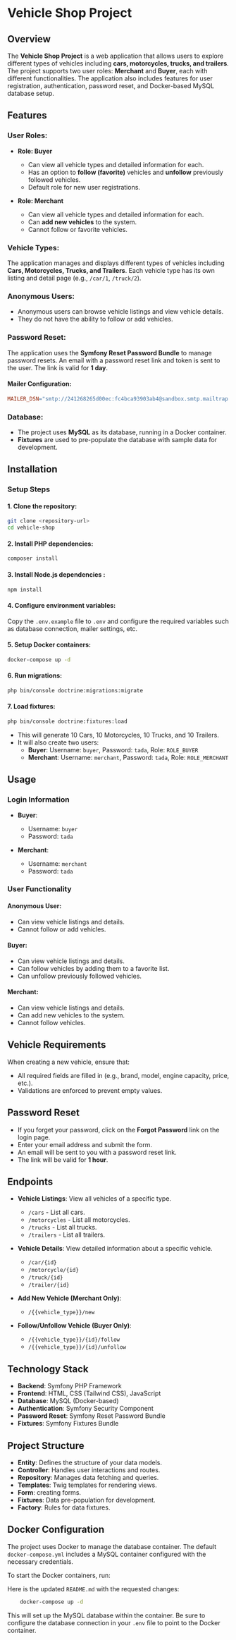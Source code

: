 # Vehicle Shop Project

## Overview
The **Vehicle Shop Project** is a web application that allows users to explore different types of vehicles including **cars, motorcycles, trucks, and trailers**. The project supports two user roles: **Merchant** and **Buyer**, each with different functionalities. The application also includes features for user registration, authentication, password reset, and Docker-based MySQL database setup.

## Features

### User Roles:

- **Role: Buyer**
  - Can view all vehicle types and detailed information for each.
  - Has an option to **follow (favorite)** vehicles and **unfollow** previously followed vehicles.
  - Default role for new user registrations.

- **Role: Merchant**
  - Can view all vehicle types and detailed information for each.
  - Can **add new vehicles** to the system.
  - Cannot follow or favorite vehicles.

### Vehicle Types:

The application manages and displays different types of vehicles including **Cars, Motorcycles, Trucks, and Trailers**. Each vehicle type has its own listing and detail page (e.g., `/car/1`, `/truck/2`).

### Anonymous Users:

- Anonymous users can browse vehicle listings and view vehicle details.
- They do not have the ability to follow or add vehicles.

### Password Reset:

The application uses the **Symfony Reset Password Bundle** to manage password resets. An email with a password reset link and token is sent to the user. The link is valid for **1 day**.

#### Mailer Configuration:
```makefile
MAILER_DSN="smtp://241268265d00ec:fc4bca93903ab4@sandbox.smtp.mailtrap.io:2525"
```

### Database:

- The project uses **MySQL** as its database, running in a Docker container.
- **Fixtures** are used to pre-populate the database with sample data for development.

## Installation

### Setup Steps

#### 1. Clone the repository:

```bash
git clone <repository-url>
cd vehicle-shop
```

#### 2. Install PHP dependencies:

```bash
composer install
```

#### 3. Install Node.js dependencies :

```bash
npm install
```

#### 4. Configure environment variables:

Copy the `.env.example` file to `.env` and configure the required variables such as database connection, mailer settings, etc.

#### 5. Setup Docker containers:

```bash
docker-compose up -d
```

#### 6. Run migrations:

```bash
php bin/console doctrine:migrations:migrate
```

#### 7. Load fixtures:

```bash
php bin/console doctrine:fixtures:load
```

- This will generate 10 Cars, 10 Motorcycles, 10 Trucks, and 10 Trailers.
- It will also create two users:
  - **Buyer**: Username: `buyer`, Password: `tada`, Role: `ROLE_BUYER`
  - **Merchant**: Username: `merchant`, Password: `tada`, Role: `ROLE_MERCHANT`

## Usage

### Login Information

- **Buyer**:
  - Username: `buyer`
  - Password: `tada`
  
- **Merchant**:
  - Username: `merchant`
  - Password: `tada`

### User Functionality

#### Anonymous User:

- Can view vehicle listings and details.
- Cannot follow or add vehicles.

#### Buyer:

- Can view vehicle listings and details.
- Can follow vehicles by adding them to a favorite list.
- Can unfollow previously followed vehicles.

#### Merchant:

- Can view vehicle listings and details.
- Can add new vehicles to the system.
- Cannot follow vehicles.

## Vehicle Requirements

When creating a new vehicle, ensure that:

- All required fields are filled in (e.g., brand, model, engine capacity, price, etc.).
- Validations are enforced to prevent empty values.

## Password Reset

- If you forget your password, click on the **Forgot Password** link on the login page.
- Enter your email address and submit the form.
- An email will be sent to you with a password reset link.
- The link will be valid for **1 hour**.

## Endpoints

- **Vehicle Listings**: View all vehicles of a specific type.
  - `/cars` - List all cars.
  - `/motorcycles` - List all motorcycles.
  - `/trucks` - List all trucks.
  - `/trailers` - List all trailers.

- **Vehicle Details**: View detailed information about a specific vehicle.
  - `/car/{id}`
  - `/motorcycle/{id}`
  - `/truck/{id}`
  - `/trailer/{id}`

- **Add New Vehicle (Merchant Only)**:
  - `/{{vehicle_type}}/new`

- **Follow/Unfollow Vehicle (Buyer Only)**:
  - `/{{vehicle_type}}/{id}/follow`
  - `/{{vehicle_type}}/{id}/unfollow`

## Technology Stack

- **Backend**: Symfony PHP Framework
- **Frontend**: HTML, CSS (Tailwind CSS), JavaScript
- **Database**: MySQL (Docker-based)
- **Authentication**: Symfony Security Component
- **Password Reset**: Symfony Reset Password Bundle
- **Fixtures**: Symfony Fixtures Bundle

## Project Structure

- **Entity**: Defines the structure of your data models.
- **Controller**: Handles user interactions and routes.
- **Repository**: Manages data fetching and queries.
- **Templates**: Twig templates for rendering views.
- **Form**: creating forms.
- **Fixtures**: Data pre-population for development.
- **Factory**: Rules for data fixtures.

## Docker Configuration

The project uses Docker to manage the database container. The default `docker-compose.yml` includes a MySQL container configured with the necessary credentials.

To start the Docker containers, run:

Here is the updated `README.md` with the requested changes:
```bash
    docker-compose up -d
```

This will set up the MySQL database within the container. Be sure to configure the database connection in your `.env` file to point to the Docker container.
